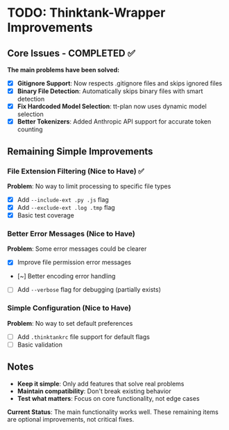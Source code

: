 # TODO: Thinktank-Wrapper Improvements

## Core Issues - COMPLETED ✅

**The main problems have been solved:**

- [x] **Gitignore Support**: Now respects .gitignore files and skips ignored files
- [x] **Binary File Detection**: Automatically skips binary files with smart detection  
- [x] **Fix Hardcoded Model Selection**: tt-plan now uses dynamic model selection
- [x] **Better Tokenizers**: Added Anthropic API support for accurate token counting

## Remaining Simple Improvements

### File Extension Filtering (Nice to Have) ✅
**Problem**: No way to limit processing to specific file types
- [x] Add `--include-ext .py .js` flag 
- [x] Add `--exclude-ext .log .tmp` flag
- [x] Basic test coverage

### Better Error Messages (Nice to Have)  
**Problem**: Some error messages could be clearer
- [x] Improve file permission error messages
- [~] Better encoding error handling
- [ ] Add `--verbose` flag for debugging (partially exists)

### Simple Configuration (Nice to Have)
**Problem**: No way to set default preferences
- [ ] Add `.thinktankrc` file support for default flags
- [ ] Basic validation

## Notes

- **Keep it simple**: Only add features that solve real problems
- **Maintain compatibility**: Don't break existing behavior  
- **Test what matters**: Focus on core functionality, not edge cases

**Current Status**: The main functionality works well. These remaining items are optional improvements, not critical fixes.
